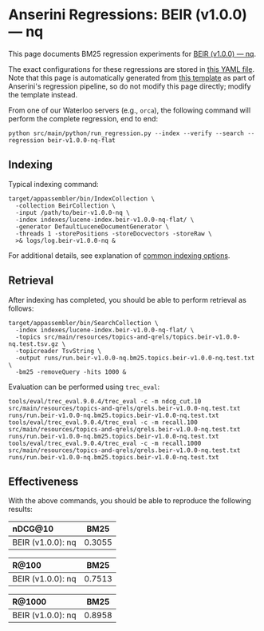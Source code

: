 # Anserini Regressions: BEIR (v1.0.0) &mdash; nq

This page documents BM25 regression experiments for [BEIR (v1.0.0) &mdash; nq](http://beir.ai/).

The exact configurations for these regressions are stored in [this YAML file](../src/main/resources/regression/beir-v1.0.0-nq-flat.yaml).
Note that this page is automatically generated from [this template](../src/main/resources/docgen/templates/beir-v1.0.0-nq-flat.template) as part of Anserini's regression pipeline, so do not modify this page directly; modify the template instead.

From one of our Waterloo servers (e.g., `orca`), the following command will perform the complete regression, end to end:

```
python src/main/python/run_regression.py --index --verify --search --regression beir-v1.0.0-nq-flat
```

## Indexing

Typical indexing command:

```
target/appassembler/bin/IndexCollection \
  -collection BeirCollection \
  -input /path/to/beir-v1.0.0-nq \
  -index indexes/lucene-index.beir-v1.0.0-nq-flat/ \
  -generator DefaultLuceneDocumentGenerator \
  -threads 1 -storePositions -storeDocvectors -storeRaw \
  >& logs/log.beir-v1.0.0-nq &
```

For additional details, see explanation of [common indexing options](common-indexing-options.md).

## Retrieval

After indexing has completed, you should be able to perform retrieval as follows:

```
target/appassembler/bin/SearchCollection \
  -index indexes/lucene-index.beir-v1.0.0-nq-flat/ \
  -topics src/main/resources/topics-and-qrels/topics.beir-v1.0.0-nq.test.tsv.gz \
  -topicreader TsvString \
  -output runs/run.beir-v1.0.0-nq.bm25.topics.beir-v1.0.0-nq.test.txt \
  -bm25 -removeQuery -hits 1000 &
```

Evaluation can be performed using `trec_eval`:

```
tools/eval/trec_eval.9.0.4/trec_eval -c -m ndcg_cut.10 src/main/resources/topics-and-qrels/qrels.beir-v1.0.0-nq.test.txt runs/run.beir-v1.0.0-nq.bm25.topics.beir-v1.0.0-nq.test.txt
tools/eval/trec_eval.9.0.4/trec_eval -c -m recall.100 src/main/resources/topics-and-qrels/qrels.beir-v1.0.0-nq.test.txt runs/run.beir-v1.0.0-nq.bm25.topics.beir-v1.0.0-nq.test.txt
tools/eval/trec_eval.9.0.4/trec_eval -c -m recall.1000 src/main/resources/topics-and-qrels/qrels.beir-v1.0.0-nq.test.txt runs/run.beir-v1.0.0-nq.bm25.topics.beir-v1.0.0-nq.test.txt
```

## Effectiveness

With the above commands, you should be able to reproduce the following results:

| nDCG@10                                                                                                      | BM25      |
|:-------------------------------------------------------------------------------------------------------------|-----------|
| BEIR (v1.0.0): nq                                                                                            | 0.3055    |


| R@100                                                                                                        | BM25      |
|:-------------------------------------------------------------------------------------------------------------|-----------|
| BEIR (v1.0.0): nq                                                                                            | 0.7513    |


| R@1000                                                                                                       | BM25      |
|:-------------------------------------------------------------------------------------------------------------|-----------|
| BEIR (v1.0.0): nq                                                                                            | 0.8958    |

